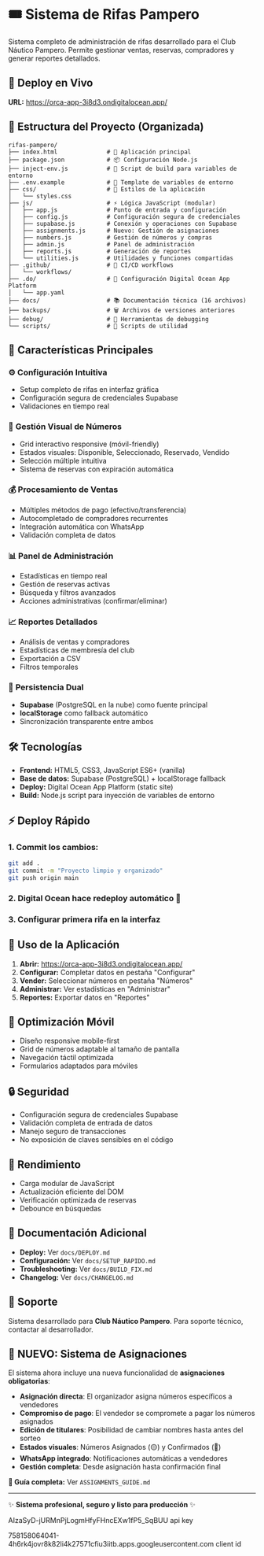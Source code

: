 # 🎟️ Sistema de Rifas Pampero

Sistema completo de administración de rifas desarrollado para el Club Náutico Pampero. Permite gestionar ventas, reservas, compradores y generar reportes detallados.

## 🚀 **Deploy en Vivo**
**URL:** https://orca-app-3i8d3.ondigitalocean.app/

## 📁 **Estructura del Proyecto (Organizada)**

```
rifas-pampero/
├── index.html              # 🎯 Aplicación principal
├── package.json            # 📦 Configuración Node.js
├── inject-env.js           # 🔧 Script de build para variables de entorno
├── .env.example            # 🔑 Template de variables de entorno
├── css/                    # 🎨 Estilos de la aplicación
│   └── styles.css
├── js/                     # ⚡ Lógica JavaScript (modular)
│   ├── app.js              # Punto de entrada y configuración
│   ├── config.js           # Configuración segura de credenciales
│   ├── supabase.js         # Conexión y operaciones con Supabase
│   ├── assignments.js      # Nuevo: Gestión de asignaciones
│   ├── numbers.js          # Gestión de números y compras
│   ├── admin.js            # Panel de administración
│   ├── reports.js          # Generación de reportes
│   └── utilities.js        # Utilidades y funciones compartidas
├── .github/                # 🚀 CI/CD workflows
│   └── workflows/
├── .do/                    # 🌊 Configuración Digital Ocean App Platform
│   └── app.yaml
├── docs/                   # 📚 Documentación técnica (16 archivos)
├── backups/                # 🗑️ Archivos de versiones anteriores
├── debug/                  # 🐛 Herramientas de debugging
└── scripts/                # 🔧 Scripts de utilidad
```

## 🚀 **Características Principales**

### ⚙️ **Configuración Intuitiva**
- Setup completo de rifas en interfaz gráfica
- Configuración segura de credenciales Supabase
- Validaciones en tiempo real

### 🔢 **Gestión Visual de Números**
- Grid interactivo responsive (móvil-friendly)
- Estados visuales: Disponible, Seleccionado, Reservado, Vendido
- Selección múltiple intuitiva
- Sistema de reservas con expiración automática

### 💰 **Procesamiento de Ventas**
- Múltiples métodos de pago (efectivo/transferencia)
- Autocompletado de compradores recurrentes
- Integración automática con WhatsApp
- Validación completa de datos

### 📊 **Panel de Administración**
- Estadísticas en tiempo real
- Gestión de reservas activas
- Búsqueda y filtros avanzados
- Acciones administrativas (confirmar/eliminar)

### 📈 **Reportes Detallados**
- Análisis de ventas y compradores
- Estadísticas de membresía del club
- Exportación a CSV
- Filtros temporales

### 💾 **Persistencia Dual**
- **Supabase** (PostgreSQL en la nube) como fuente principal
- **localStorage** como fallback automático
- Sincronización transparente entre ambos

## 🛠️ **Tecnologías**

- **Frontend:** HTML5, CSS3, JavaScript ES6+ (vanilla)
- **Base de datos:** Supabase (PostgreSQL) + localStorage fallback
- **Deploy:** Digital Ocean App Platform (static site)
- **Build:** Node.js script para inyección de variables de entorno

## ⚡ **Deploy Rápido**

### **1. Commit los cambios:**
```bash
git add .
git commit -m "Proyecto limpio y organizado"
git push origin main
```

### **2. Digital Ocean hace redeploy automático** 🎉

### **3. Configurar primera rifa en la interfaz**

## 🎯 **Uso de la Aplicación**

1. **Abrir:** https://orca-app-3i8d3.ondigitalocean.app/
2. **Configurar:** Completar datos en pestaña "Configurar"
3. **Vender:** Seleccionar números en pestaña "Números"
4. **Administrar:** Ver estadísticas en "Administrar"
5. **Reportes:** Exportar datos en "Reportes"

## 📱 **Optimización Móvil**

- Diseño responsive mobile-first
- Grid de números adaptable al tamaño de pantalla
- Navegación táctil optimizada
- Formularios adaptados para móviles

## 🔒 **Seguridad**

- Configuración segura de credenciales Supabase
- Validación completa de entrada de datos
- Manejo seguro de transacciones
- No exposición de claves sensibles en el código

## 🚀 **Rendimiento**

- Carga modular de JavaScript
- Actualización eficiente del DOM
- Verificación optimizada de reservas
- Debounce en búsquedas

## 📖 **Documentación Adicional**

- **Deploy:** Ver `docs/DEPLOY.md`
- **Configuración:** Ver `docs/SETUP_RAPIDO.md`
- **Troubleshooting:** Ver `docs/BUILD_FIX.md`
- **Changelog:** Ver `docs/CHANGELOG.md`

## 🤝 **Soporte**

Sistema desarrollado para **Club Náutico Pampero**.
Para soporte técnico, contactar al desarrollador.

## 🎯 **NUEVO: Sistema de Asignaciones**

El sistema ahora incluye una nueva funcionalidad de **asignaciones obligatorias**:

- **Asignación directa**: El organizador asigna números específicos a vendedores
- **Compromiso de pago**: El vendedor se compromete a pagar los números asignados
- **Edición de titulares**: Posibilidad de cambiar nombres hasta antes del sorteo
- **Estados visuales**: Números Asignados (🟡) y Confirmados (🔵)
- **WhatsApp integrado**: Notificaciones automáticas a vendedores
- **Gestión completa**: Desde asignación hasta confirmación final

**📖 Guía completa:** Ver `ASSIGNMENTS_GUIDE.md`

---

✨ **Sistema profesional, seguro y listo para producción** ✨

AIzaSyD-jURMnPjLogmHfyFHncEXw1fP5_SqBUU api key

758158064041-4h6rk4jovr8k82li4k27571cfiu3iitb.apps.googleusercontent.com client id